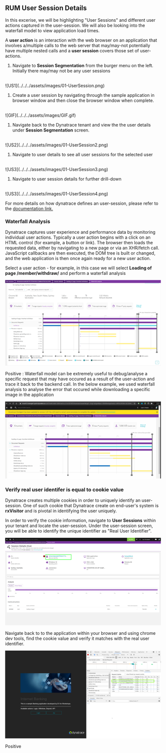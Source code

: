 ## RUM User Session Details

In this excerise, we will be highlighting "User Sessions" and different user actions captured in the user-session. We will also be looking into the waterfall model to view application load times.

A **user action** is an interaction with the web browser on an application that involves a/multiple calls to the web server that may/may-not potentially have multiple nested calls and a **user session** covers those set of user-actions.

1. Navigate to **Session Segmentation** from the burger menu on the left. Initially there may/may not be any user sessions
<br>
![US1](../../../assets/images/01-UserSession.png)

1. Create a user session by navigating through the sample application in browser window and then close the browser window when complete.
<br>
![GIF](../../../assets/images/GIF.gif)

1. Navigate back to the Dynatrace tenant and view the the user details under **Session Segmentation** screen.
<br>
![US2](../../../assets/images/01-UserSession2.png)

1. Navigate to user details to see all user sessions for the selected user
<br>
![US3](../../../assets/images/01-UserSession3.png)

1. Navigate to user session details for further drill-down
<br>
![US3](../../../assets/images/01-UserSession4.png)

For more details on how dynatrace defines an user-session, please refer to the [documentation link.](https://www.dynatrace.com/support/help/shortlink/user-session#when-does-a-user-session-start)

### Waterfall Analysis

Dynatrace captures user experience and performance data by monitoring individual user actions. Typically a user action begins with a click on an HTML control (for example, a button or link). The browser then loads the requested data, either by navigating to a new page or via an XHR/fetch call. JavaScript callbacks are then executed, the DOM tree is built or changed, and the web application is then once again ready for a new user action.

Select a user action - for example, in this case we will select **Loading of page /member/withdraw/** and perform a waterfall analysis

![US4](../../../assets/images/01-UserSession5.png)

Positive
: Waterfall model can be extremely useful to debug/analyse a specific request that may have occured as a result of the user-action and trace it back to the backend call.
In the below example, we used waterfall analysis to analyse the error that occured while downloading a specific image in the application

![ImageError](../../../assets/images/01-ImageError.gif)

### Verify real user identifer is equal to cookie value

Dynatrace creates multiple cookies in order to uniquely identify an user-session. One of such cookie that Dynatrace create on end-user's system is **rxVisitor** and is pivotal in identifying the user uniquely.

In order to verify the cookie information, navigate to **User Sessions** within your tenant and locate the user-session. Under the user-session screen, you will be able to identify the unique identifier as "Real User Identifier".

![cookie value 1](../../../assets/images/01-CookieValue1.png)

Navigate back to to the application within your browser and using chrome dev tools, find the cookie value and verify it matches with the real user identifier.

![cookie value 2](../../../assets/images/CookieValue2.png)

Positive
